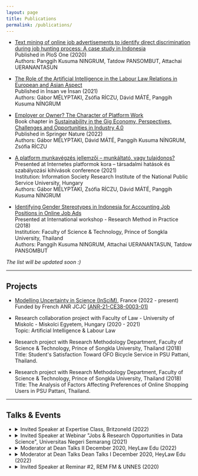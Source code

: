 ```yaml
---
layout: page
title: Publications
permalink: /publications/
---
```


- [Text mining of online job advertisements to identify direct discrimination during job hunting process: A case study in Indonesia](https://journals.plos.org/plosone/article?id=10.1371/journal.pone.0233746) <br>
  Published in PloS One (2020) <br>
  Authors: Panggih Kusuma NINGRUM, Tatdow PANSOMBUT, Attachai UERANANTASUN
  
- [The Role of the Artificial Intelligence in the Labour Law Relations in European and Asian Aspect](https://dergipark.org.tr/en/pub/insanveinsan/issue/65253/976915) <br>
  Published in İnsan ve İnsan (2021) <br>
  Authors: Gábor MÉLYPTAKI, Zsófia RİCZU, Dávid MÁTÉ, Panggih Kusuma NİNGRUM

- [Employer or Owner? The Character of Platform Work](https://link.springer.com/chapter/10.1007/978-981-16-8406-7_16) <br>
  Book chapter in [Sustainability in the Gig Economy, Perspectives, Challenges and Opportunities in Industry 4.0](https://link.springer.com/book/10.1007/978-981-16-8406-7) <br>
  Published in Springer Nature (2022) <br>
  Authors: Gábor MÉLYPTAKI, Dávid MÁTÉ, Panggih Kusuma NİNGRUM, Zsófia RİCZU

- [A platform munkavégzés jellemzői – munkáltató, vagy tulajdonos?](https://itki.uni-nke.hu/hirek/2021/05/12/az-internetes-platformok-kora-tarsadalmi-hatasok-es-szabalyozasi-kihivasok-cimu-konferencia-programja) <br>
  Presented at Internetes platformok kora – társadalmi hatások és szabályozási kihívások conference (2021) <br>
  Institution: Information Society Research Institute of the National Public Service University, Hungary <br>
  Authors: Gábor MÉLYPTAKI, Zsófia RİCZU, Dávid MÁTÉ, Panggih Kusuma NİNGRUM 
  
- [Identifying Gender Stereotypes in Indonesia for Accounting Job Positions in Online Job Ads](http://st.sat.psu.ac.th/seminar/ResearchMethod2018/program.html) <br>
  Presented at International workshop - Research Method in Practice (2018) <br>
  Institution: Faculty of Science & Technology, Prince of Songkla University, Thailand <br>
  Authors: Panggih Kusuma NINGRUM, Attachai UERANANTASUN, Tatdow PANSOMBUT
 
 *The list will be updated soon :)*
 
***

## Projects

- [Modelling Uncertainty in Science (InSciM)](https://project-inscim.github.io/), France (2022 - present) <br>
  Funded by French ANR JCJC [(ANR-21-CE38-0003-01)](https://anr.fr/Projet-ANR-21-CE38-0003)
  
- Research collaboration project with Faculty of Law - University of Miskolc - Miskolci Egyetem, Hungary (2020 - 2021) <br>
  Topic: Artificial Intelligence & Labour Law
  
- Research project with Research Methodology Department, Faculty of Science & Technology, Prince of Songkla University, Thailand (2018) <br>
  Title: Student's Satisfaction Toward OFO Bicycle Service in PSU Pattani, Thailand.
  
- Research project with Research Methodology Department, Faculty of Science & Technology, Prince of Songkla University, Thailand (2018) <br>
  Title: The Analysis of Factors Affecting Preferences of Online Shopping Users in PSU Pattani, Thailand. 

***

## Talks & Events

- <details><summary>Invited Speaker at Expertise Class, BritzoneId (2022)</summary>
  <img src="/assets/images/ad.png" name="image-name" width="350" height="350">
  </details>
  
- <details><summary>Invited Speaker at Webinar "Jobs & Research Opportunities in Data Science", Universitas Negeri Semarang (2021)</summary>
  <img src="/assets/images/ad2.png" name="image-name" width="350" height="350">
  </details>
 
 - <details><summary>Moderator at Dean Talks II December 2020, HeyLaw Edu (2022)</summary> <img src="/assets/images/ad3.jpeg" name="image-name" width="350" height="350"></details>
  
- <details><summary>Moderator at Dean Talks Dean Talks I December 2020, HeyLaw Edu (2022)</summary>
  <img src="/assets/images/ad4.jpeg" name="image-name" width="350" height="350">
  </details>

- <details><summary>Invited Speaker at Reminar #2, REM FM & UNNES (2020)</summary>
  <img src="/assets/images/ad5.jpeg" name="image-name" width="350" height="350">
  </details>
  


<!-- ***

## NEWS/MEDIA

- Media Review (Indonesia): [Webinar Jobs and Research Opportunities In Data Science](http://sekitarunnes.blogspot.com/2021/07/pentingnya-data-scientist-di-era.html), July 2021
- Newspaper (Indonesia): [Magang Untuk Mahasiswa Penting Nggak Sih?](https://issuu.com/joglosemar/docs/e-paper_13_mei_2016/10), May 2016 -->
